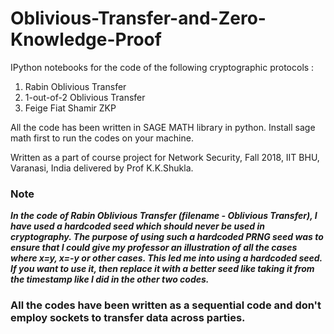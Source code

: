 # Oblivious-Transfer-and-Zero-Knowledge-Proof

IPython notebooks for the code of the following cryptographic protocols :
1. Rabin Oblivious Transfer
2. 1-out-of-2 Oblivious Transfer
3. Feige Fiat Shamir ZKP

All the code has been written in SAGE MATH library in python. Install sage math first to run the codes on your machine.

Written as a part of course project for Network Security, Fall 2018, IIT BHU, Varanasi, India delivered by Prof K.K.Shukla.

### Note
***In the code of Rabin Oblivious Transfer (filename - Oblivious Transfer), I have used a hardcoded seed which should never be used in cryptography. The purpose of using such a hardcoded PRNG seed was to ensure that I could give my professor an illustration of all the cases where x=y, x=-y or other cases. This led me into using a hardcoded seed. If you want to use it, then replace it with a better seed like taking it from the timestamp like I did in the other two codes.***


### All the codes have been written as a sequential code and don't employ sockets to transfer data across parties.
